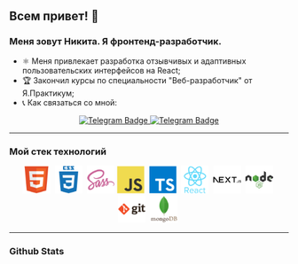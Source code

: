 ## Всем привет! 👋
### Меня зовут Никита. Я фронтенд-разработчик.

  * ⚛️ Меня привлекает разработка отзывчивых и адаптивных пользовательских интерфейсов на React;
  * 🏆 Закончил курсы по специальности "Веб-разработчик" от Я.Практикум;
  * 📞 Как связаться со мной:
<div id="header" align="center">
	<div id="badges__social">
		<a href="https://t.me/nikita_0071">
			<img src="https://img.shields.io/badge/telegram-blue?logo=telegram&logoColor=white&style=for-the-badge"
				alt="Telegram Badge" />
		</a>
		<a href="mailto:nikita.averianov71@gmail.com">
			<img src="https://img.shields.io/badge/gmail-red?logo=gemail&logoColor=white&style=for-the-badge"
				alt="Telegram Badge" />
		</a>
	</div>
</div>

---

### Мой стек технологий
<div id="my-techs" align="center">
	<img src="https://github.com/devicons/devicon/blob/master/icons/html5/html5-original.svg" title="HTML5" alt="HTML"
        width="50" height="50" />&nbsp;
    <img src="https://github.com/devicons/devicon/blob/master/icons/css3/css3-plain-wordmark.svg" title="CSS3" alt="CSS"
        width="50" height="50" />&nbsp;
	    <img src="https://github.com/devicons/devicon/blob/master/icons/sass/sass-original.svg" title="SCSS" 
        alt="SCSS" width="50" height="50" />
	    <img src="https://github.com/devicons/devicon/blob/master/icons/javascript/javascript-original.svg" title="JavaScript"
        alt="JavaScript" width="50" height="50" />&nbsp;
	    <img src="https://github.com/devicons/devicon/blob/master/icons/typescript/typescript-original.svg" title="TypeScript" 
        alt="TypeScript" width="50" height="50" />&nbsp;
    <img src="https://github.com/devicons/devicon/blob/master/icons/react/react-original-wordmark.svg" title="React"
        alt="React" width="50" height="50" />&nbsp;
	    <img src="https://github.com/devicons/devicon/blob/master/icons/nextjs/nextjs-original-wordmark.svg" title="Next.js" 
        alt="Next.js" width="50" height="50" />&nbsp;
    <img src="https://github.com/devicons/devicon/blob/master/icons/nodejs/nodejs-original-wordmark.svg" title="NodeJS"
        alt="NodeJS" width="50" height="50" />&nbsp;
    <img src="https://github.com/devicons/devicon/blob/master/icons/git/git-original-wordmark.svg" title="Git" 
        alt="Git" width="50" height="50" />&nbsp;
    <img src="https://github.com/devicons/devicon/blob/master/icons/mongodb/mongodb-original-wordmark.svg" title="MongoDB"
        alt="MongoDB" width="50" height="50" />&nbsp;
    <!-- <img src="https://icons8.ru/icon/EPbEfEa7o8CB/postman-is-the-only-complete-api-development-environment" title="Postman" alt="Postman"
        width="50" height="50" /> -->
</div>
  
---  
  
### Github Stats

<div id="my-stats" align="center">
	<img src="https://komarev.com/ghpvc/?username=Racio-begin&style=flat-square&color=blue" alt="" />
</div>
